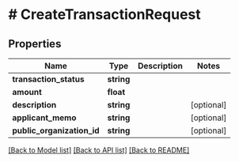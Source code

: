 # # CreateTransactionRequest

## Properties

Name | Type | Description | Notes
------------ | ------------- | ------------- | -------------
**transaction_status** | **string** |  |
**amount** | **float** |  |
**description** | **string** |  | [optional]
**applicant_memo** | **string** |  | [optional]
**public_organization_id** | **string** |  | [optional]

[[Back to Model list]](../../README.md#models) [[Back to API list]](../../README.md#endpoints) [[Back to README]](../../README.md)
